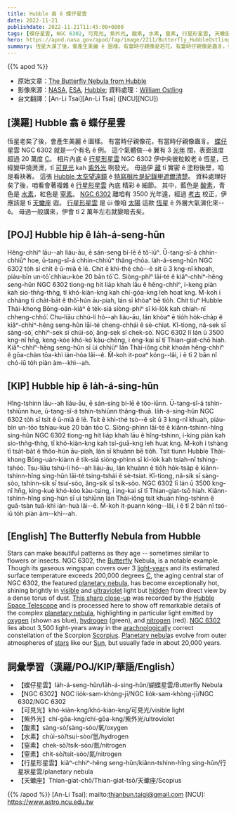 ```yaml
---
title: Hubble 翕 ê 蝶仔星雲
date: 2022-11-21
publishdate: 2022-11-21T11:45:00+0800
tags: [蝶仔星雲, NGC 6302, 可見光, 紫外光, 酸素, 水素, 窒素, 行星形星雲, 天蠍座]
hero: https://apod.nasa.gov/apod/fap/image/2211/Butterfly_HubbleOstling_960.jpg
summary: 恆星大漢了後，會產生美麗 ê 圖樣。有當時仔親像是若花，有當時仔親像是蟲豸。蝶仔星雲 NGC 6302 就是一个有名 ê 例。
---
```


{{% apod %}}

- 原始文章：[The Butterfly Nebula from Hubble](https://apod.nasa.gov/apod/ap221121.html)
- 影像來源：[NASA](https://www.nasa.gov/), [ESA](https://www.esa.int/), [Hubble](https://www.nasa.gov/mission_pages/hubble/story/index.html); 資料處理：[William Ostling](https://theastroenthusiast.com/about-me/)
- 台文翻譯：[An-Li Tsai][An-Li Tsai] ([NCU][NCU])

## [漢羅] Hubble 翕 ê 蝶仔星雲
恆星老矣了後，會產生美麗 ê 圖樣。
有當時仔親像花，有當時仔親像蟲豸。
[蝶仔][Butterfly] 星雲 NGC 6302 就是一个有名 ê 例。
這个氣體做--ê 翼有 3 [光年][light-year] 闊，表面溫度超過 20 萬度 [C][C]。
相片內底 ê [行星形星雲][planetary nebula 1] NGC 6302 伊中央彼粒較老 ê 恆星，已經變甲燒燙燙，tī [可見光][visible] kah [紫外光][ultraviolet] 咧發光。
毋過伊 [藏][hidden] tī 實密 ê 塗粉後壁，咱是看袂著。
這張 [Hubble 太空望遠鏡][Hubble Space Telescope] ê [特寫相片是紀錄甲遮爾清楚][This sharp close-up]。
資料處理好矣了後，咱看會著複雜 ê [行星形星雲][planetary nebula 2] 內底 精彩 ê 細節。
其中，藍色是 [酸素][oxygen]，青色是 [水素][hydrogen]，紅色是 [窒素][nitrogen]。
[NGC 6302][NGC 6302] 離咱有 3500 光年遠，經過 [考古][arachnologically] 校正，伊應該是 tī [天蠍座][Scorpius] 遐。
[行星形星雲][planetary nebula 1] 是 ùi 像咱 [太陽][Sun] 這款 [恆星][stars] ê 外層大氣演化來--ê。
毋過一般講來，伊會 tī 2 萬年左右就變暗去矣。

## [POJ] Hubble hip ê Ia̍h-á-seng-hûn
Hêng-chhiⁿ lāu--ah liáu-āu, ē sán-seng bí-lē ê tô͘-iūⁿ.
Ū-tang-sî-á chhin-chhiūⁿ hoe, ū-tang-sî-á chhin-chhiūⁿ thâng-thōa.
Ia̍h-á-seng-hûn NGC 6302 to̍h sī chi̍t ê ū-miâ ê lē.
Chit ê khì-thé chò--ê si̍t ū 3 kng-nî khoah, piáu-bīn un-tō͘ chhiau-kòe 20 bān tō͘ C.
Siòng-phìⁿ lāi-té ê kiâⁿ-chhiⁿ-hêng seng-hûn NGC 6302 tiong-ng hit lia̍p khah lāu ê hêng-chhiⁿ, í-keng piàn kah sio-thǹg-thǹg, tī khó-kiàn-kng kah chí-gōa-kng leh hoat kng.
M̄-koh i chhàng tī cha̍t-ba̍t ê thô͘-hún āu-piah, lán sī khòaⁿ bē tio̍h.
Chit tiuⁿ Hubble Thài-khong Bōng-oán-kiàⁿ ê te̍k-siá siòng-phìⁿ sī kì-lo̍k kah chiah-nī chheng-chhó͘.
Chu-liāu chhú-lí hó--ah liáu-āu, lán khòaⁿ ē tio̍h ho̍k-cha̍p ê kiâⁿ-chhiⁿ-hêng seng-hûn lāi-té cheng-chhái ê sè-chiat.
Kî-tiong, nâ-sek sī sàng-sò͘, chhiⁿ-sek sī chúi-sò͘, âng-sek sī chek-sò͘.
NGC 6302 lī lán ū 3500 kng-nî hn̄g, keng-kòe khó-kó͘ kàu-chèng, i èng-kai sī tī Thian-giat-chō hiah.
Kiâⁿ-chhiⁿ-hêng seng-hûn sī ùi chhiūⁿ lán Thài-iông chit khoán hêng-chhiⁿ ê gōa-chàn tōa-khì ián-hòa lâi--ê.
M̄-koh it-poaⁿ kóng--lâi, i ē tī 2 bān nî chó-iū to̍h piàn àm--khì--ah.


## [KIP] Hubble hip ê Ia̍h-á-sing-hûn
Hîng-tshinn lāu--ah liáu-āu, ē sán-sing bí-lē ê tôo-iūnn.
Ū-tang-sî-á tshin-tshiūnn hue, ū-tang-sî-á tshin-tshiūnn thâng-thuā.
Ia̍h-á-sing-hûn NGC 6302 to̍h sī tsi̍t ê ū-miâ ê lē.
Tsit ê khì-thé tsò--ê si̍t ū 3 kng-nî khuah, piáu-bīn un-tōo tshiau-kuè 20 bān tōo C.
Siòng-phìnn lāi-té ê kiânn-tshinn-hîng sing-hûn NGC 6302 tiong-ng hit lia̍p khah lāu ê hîng-tshinn, í-king piàn kah sio-thǹg-thǹg, tī khó-kiàn-kng kah tsí-guā-kng leh huat kng.
M̄-koh i tshàng tī tsa̍t-ba̍t ê thôo-hún āu-piah, lán sī khuànn bē tio̍h.
Tsit tiunn Hubble Thài-khong Bōng-uán-kiànn ê ti̍k-siá siòng-phìnn sī kì-lo̍k kah tsiah-nī tshing-tshóo.
Tsu-liāu tshú-lí hó--ah liáu-āu, lán khuànn ē tio̍h ho̍k-tsa̍p ê kiânn-tshinn-hîng sing-hûn lāi-té tsing-tshái ê sè-tsiat.
Kî-tiong, nâ-sik sī sàng-sòo, tshinn-sik sī tsuí-sòo, âng-sik sī tsik-sòo.
NGC 6302 lī lán ū 3500 kng-nî hn̄g, king-kuè khó-kóo kàu-tsìng, i ìng-kai sī tī Thian-giat-tsō hiah.
Kiânn-tshinn-hîng sing-hûn sī uì tshiūnn lán Thài-iông tsit khuán hîng-tshinn ê guā-tsàn tuā-khì ián-huà lâi--ê.
M̄-koh it-puann kóng--lâi, i ē tī 2 bān nî tsó-iū to̍h piàn àm--khì--ah.

## [English] The Butterfly Nebula from Hubble

Stars can make beautiful patterns as they age -- sometimes similar to flowers or insects.
NGC 6302, the [Butterfly][Butterfly] Nebula, is a notable example.
Though its gaseous wingspan covers over 3 [light-year][light-year]s and its estimated surface temperature exceeds 200,000 degrees [C][C], the aging central star of NGC 6302, the featured [planetary nebula][planetary nebula 1], has become exceptionally hot, shining brightly in [visible][visible] and [ultraviolet][ultraviolet] light but [hidden][hidden] from direct view by a dense torus of dust.
[This sharp close-up][This sharp close-up] was recorded by the [Hubble Space Telescope][Hubble Space Telescope] and is processed here to show off remarkable details of the complex [planetary nebula][planetary nebula 2], highlighting in particular light emitted by [oxygen][oxygen] (shown as blue), [hydrogen][hydrogen] (green), and [nitrogen][nitrogen] (red).
[NGC 6302][NGC 6302] lies about 3,500 light-years away in the [arachnologically][arachnologically] correct constellation of the Scorpion [Scorpius][Scorpius].
[Planetary nebula][planetary nebula 1]s evolve from outer atmospheres of [stars][stars] like our [Sun][Sun], but usually fade in about 20,000 years.

## 詞彙學習（漢羅/POJ/KIP/華語/English）
- 【蝶仔星雲】Ia̍h-á-seng-hûn/Ia̍h-á-sing-hûn/蝴蝶星雲/Butterfly Nebula
- 【NGC 6302】NGC lio̍k-sam-khòng-jī/NGC lio̍k-sam-khòng-jī/NGC 6302/NGC 6302
- 【可見光】khó-kiàn-kng/khó-kiàn-kng/可見光/visible light
- 【紫外光】chí-gōa-kng/chí-gōa-kng/紫外光/ultroviolet
- 【酸素】sàng-sò͘/sàng-sòo/氧/oxygen
- 【水素】chúi-sò͘/tsuí-sòo/氫/hydrogen
- 【窒素】chek-sò͘/tsik-sòo/氮/nitrogen
- 【窒素】chit-sò͘/tsit-sòo/氮/nitrogen
- 【行星形星雲】kiâⁿ-chhiⁿ-hêng seng-hûn/kiânn-tshinn-hîng sing-hûn/行星狀星雲/planetary nebula
- 【天蠍座】Thian-giat-chō/Thian-giat-tsō/天蠍座/Scopius


{{% /apod %}}
[An-Li Tsai]: mailto:thianbun.taigi@gmail.com
[NCU]: https://www.astro.ncu.edu.tw

[copyright]: https://apod.nasa.gov/apod/fap/lib/about_apod.html#srapply
[License]: https://creativecommons.org/licenses/by/2.0/


[Butterfly]:https://en.wikipedia.org/wiki/Butterfly
[light-year]:https://exoplanets.nasa.gov/faq/26/what-is-a-light-year/
[C]:https://en.wikipedia.org/wiki/Celsius
[planetary nebula 1]:https://en.wikipedia.org/wiki/Planetary_nebula
[visible]:https://science.nasa.gov/ems/09_visiblelight
[ultraviolet]:https://science.nasa.gov/ems/10_ultravioletwaves
[hidden]:https://i.pinimg.com/originals/16/1b/e4/161be4b2491d08713813d5082b43280d.jpg
[This sharp close-up]:https://www.instagram.com/p/CgZW04XuK6S/
[Hubble Space Telescope]:https://www.nasa.gov/mission_pages/hubble/story/index.html
[planetary nebula 2]:https://apod.nasa.gov/apod/ap190929.html
[oxygen]:https://periodic.lanl.gov/8.shtml
[hydrogen]:https://en.wikipedia.org/wiki/H-alpha
[nitrogen]:https://astrobiology.nasa.gov/news/new-insights-into-how-earth-got-its-nitrogen/
[NGC 6302]:https://en.wikipedia.org/wiki/NGC_6302
[arachnologically]:https://en.wikipedia.org/wiki/Arachnid
[Scorpius]:http://hawastsoc.org/deepsky/sco/index.html
[stars]:https://science.nasa.gov/astrophysics/focus-areas/how-do-stars-form-and-evolve
[Sun]:https://apod.nasa.gov/apod/ap190526.html


